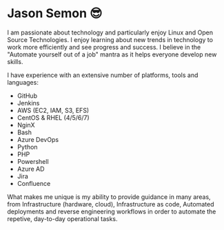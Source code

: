 # Jason Semon :sunglasses:

I am passionate about technology and particularly enjoy Linux and Open Source Technologies. I enjoy learning about new trends in technology to work more efficiently and see progress and success. I believe in the "Automate yourself out of a job" mantra as it helps everyone develop new skills.

I have experience with an extensive number of platforms, tools and languages:
* GitHub
* Jenkins
* AWS (EC2, IAM, S3, EFS)
* CentOS & RHEL (4/5/6/7)
* NginX
* Bash
* Azure DevOps
* Python
* PHP
* Powershell
* Azure AD
* Jira
* Confluence

What makes me unique is my ability to provide guidance in many areas, from Infrastructure (hardware, cloud), Infrastructure as code, Automated deployments and reverse engineering workflows in order to automate the repetive, day-to-day operational tasks.
